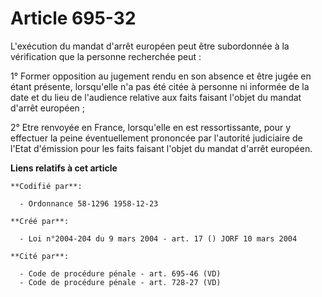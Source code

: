 # Article 695-32

L'exécution du mandat d'arrêt européen peut être subordonnée à la vérification que la personne recherchée peut :

1° Former opposition au jugement rendu en son absence et être jugée en étant présente, lorsqu'elle n'a pas été citée à
personne ni informée de la date et du lieu de l'audience relative aux faits faisant l'objet du mandat d'arrêt européen ;

2° Etre renvoyée en France, lorsqu'elle en est ressortissante, pour y effectuer la peine éventuellement prononcée par
l'autorité judiciaire de l'Etat d'émission pour les faits faisant l'objet du mandat d'arrêt européen.

**Liens relatifs à cet article**

	**Codifié par**:

	  - Ordonnance 58-1296 1958-12-23

	**Créé par**:

	  - Loi n°2004-204 du 9 mars 2004 - art. 17 () JORF 10 mars 2004

	**Cité par**:

	  - Code de procédure pénale - art. 695-46 (VD)
	  - Code de procédure pénale - art. 728-27 (VD)
